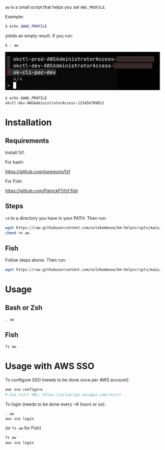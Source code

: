 `aw` is a small script that helps you set `AWS_PROFILE`.

Example:

```sh
$ echo $AWS_PROFILE


```

yields an empty result. If you run:

```shell
$ . aw
```

![fzf](fzf.png)

```shell
$ echo $AWS_PROFILE
okctl-dev-AWSAdministratorAccess-123456789012
````

# Installation

## Requirements

Install fzf.

For bash:

https://github.com/junegunn/fzf

For Fish:

https://github.com/PatrickF1/fzf.fish

## Steps

`cd` to a directory you have in your PATH. Then run:

```sh
wget https://raw.githubusercontent.com/oslokommune/km-helpscripts/main/aws/aws-profile-setter/aw
chmod +x aw
```

## Fish

Follow steps above. Then run:

```sh
wget https://raw.githubusercontent.com/oslokommune/km-helpscripts/main/aws/aws-profile-setter/fs.fish -O ~/.config/fish/functions/fs.fish
```

# Usage

## Bash or Zsh

```shell
. aw
```

## Fish

```shell
fs aw
```

# Usage with AWS SSO

To configure SSO (needs to be done once per AWS account):

```sh
aws sso configure
# Use start URL: https://osloorigo.awsapps.com/start/
```

To login (needs to be done every ~8 hours or so):

```
. aw
aws sso login
```

(or `fs aw` for Fish)

```sh
fs aw
aws sso login
```

